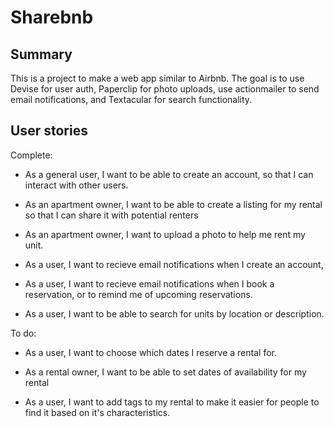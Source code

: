 Sharebnb
========

Summary
-------
This is a project to make a web app similar to Airbnb. The goal is to use Devise for user auth, Paperclip for photo uploads, use actionmailer to send email notifications, and Textacular for search functionality.

User stories
------------

Complete:
* As a general user, I want to be able to create an account, so that I can interact with other users.

* As an apartment owner, I want to be able to create a listing for my rental so that I can share it with potential renters

* As an apartment owner, I want to upload a photo to help me rent my unit.

* As a user, I want to recieve email notifications when I create an account,

* As a user, I want to recieve email notifications when I book a reservation, or to remind me of upcoming reservations.

* As a user, I want to be able to search for units by location or description.

To do:

* As a user, I want to choose which dates I reserve a rental for.

* As a rental owner, I want to be able to set dates of availability for my rental

* As a user, I want to add tags to my rental to make it easier for people to find it based on it's characteristics.
